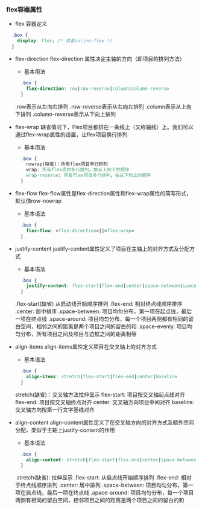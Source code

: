 ### flex容器属性
- flex 容器定义
```css
  .box {
    display: flex; /* 或者inline-flex */
  }
```

- flex-direction
  flex-direction 属性决定主轴的方向（即项目的排列方法）
  - 基本用法
  ```css
    .box {
      flex-direction: row|row-reverse|column|column-reverse
    }
  ```
  .row表示从左向右排列
  .row-reverse表示从右向左排列
  .column表示从上向下排列
  .column-reverse表示从下向上排列

- flex-wrap
  缺省情况下，Flex项目都排在一条线上（又称轴线）上。我们可以通过flex-wrap属性的设置，让flex项目换行排列
  - 基本用法
  ```css
    .box {
      nowrap(缺省)：所有flex项目单行排列
      wrap: 所有flex项目多行排列，按从上到下的顺序
      wrap-reserve: 所有flex项目多行排列，按从下到上的顺序
    }
  ```

- flex-flow
  flex-flow属性是flex-direction属性和flex-wrap属性的简写形式，默认值row-nowrap
  - 基本语法
  ```css
    .box {
      flex-flow: <flex-direction>||<flex-wrap>
    }
  ```

- justify-content
  justify-content属性定义了项目在主轴上的对齐方式及分配方式
  - 基本语法 
  ```css
    .box {
      justify-content: flex-start|flex-end|center|space-between|space-around|space-evenly
    }
  ```
  .flex-start(缺省) 从启动线开始顺序排列
  .flex-end: 相对终点线顺序排序
  .center: 居中排序
  .space-between: 项目均匀分布，第一项在起点线，最后一项在终点线
  .space-around: 项目均匀分布，每一个项目两侧都有相同的留白空间，相邻之间的距离是两个项目之间的留白的和
  .space-evenly: 项目均匀分布，所有项目之间及项目与边框之间的距离相等

- align-items 
  align-items属性定义项目在交叉轴上的对齐方式
  - 基本语法
  ```css
    .box {
      align-items: stretch|flex-start|flex-end|center|baseline
    }
  ```
  stretch(缺省)：交叉轴方法拉伸显示
  flex-start: 项目按交叉轴起点线对齐
  flex-end: 项目按交叉轴终点对齐
  center: 交叉轴方向项目中间对齐
  baseline: 交叉轴方向按第一行文字基线对齐

- align-content
  align-content属性定义了在交叉轴方向的对齐方式及额外空间分配，类似于主轴上justify-content的作用
  - 基本语法
  ```css
    .box {
      align-content: stretch|flex-start|flex-end|center|space-between|space-around
    }
  ```
  .stretch(缺省): 拉伸显示
  .flex-start: 从启点线开始顺序排列
  .flex-end: 相对于终点线顺序排列
  .center: 居中排列
  .space-between: 项目均匀分布，第一项在启点线，最后一项在终点线
  .apace-around: 项目均匀分布，每一个项目两侧有相同的留白空间，相邻项目之间的距离是两个项目之间的留白的和

